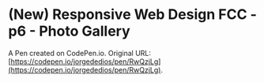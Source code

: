 # (New) Responsive Web Design FCC - p6 - Photo Gallery

A Pen created on CodePen.io. Original URL: [https://codepen.io/jorgededios/pen/RwQzjLg](https://codepen.io/jorgededios/pen/RwQzjLg).

